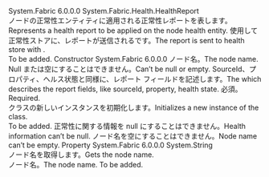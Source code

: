 <Type Name="NodeHealthReport" FullName="System.Fabric.Health.NodeHealthReport">
  <TypeSignature Language="C#" Value="public class NodeHealthReport : System.Fabric.Health.HealthReport" />
  <TypeSignature Language="ILAsm" Value=".class public auto ansi beforefieldinit NodeHealthReport extends System.Fabric.Health.HealthReport" />
  <TypeSignature Language="DocId" Value="T:System.Fabric.Health.NodeHealthReport" />
  <TypeSignature Language="VB.NET" Value="Public Class NodeHealthReport&#xA;Inherits HealthReport" />
  <TypeSignature Language="F#" Value="type NodeHealthReport = class&#xA;    inherit HealthReport" />
  <AssemblyInfo>
    <AssemblyName>System.Fabric</AssemblyName>
    <AssemblyVersion>6.0.0.0</AssemblyVersion>
  </AssemblyInfo>
  <Base>
    <BaseTypeName>System.Fabric.Health.HealthReport</BaseTypeName>
  </Base>
  <Interfaces />
  <Docs>
    <summary>
      <para><span data-ttu-id="25b8e-101">ノードの正常性エンティティに適用される正常性レポートを表します。</span><span class="sxs-lookup"><span data-stu-id="25b8e-101">Represents a health report to be applied on the node health entity.</span></span> <span data-ttu-id="25b8e-102">使用して正常性ストアに、レポートが送信される<see cref="M:System.Fabric.FabricClient.HealthClient.ReportHealth(System.Fabric.Health.HealthReport)" />です。</span><span class="sxs-lookup"><span data-stu-id="25b8e-102">The report is sent to health store with <see cref="M:System.Fabric.FabricClient.HealthClient.ReportHealth(System.Fabric.Health.HealthReport)" />.</span></span></para>
    </summary>
    <remarks>To be added.</remarks>
  </Docs>
  <Members>
    <Member MemberName=".ctor">
      <MemberSignature Language="C#" Value="public NodeHealthReport (string nodeName, System.Fabric.Health.HealthInformation healthInformation);" />
      <MemberSignature Language="ILAsm" Value=".method public hidebysig specialname rtspecialname instance void .ctor(string nodeName, class System.Fabric.Health.HealthInformation healthInformation) cil managed" />
      <MemberSignature Language="DocId" Value="M:System.Fabric.Health.NodeHealthReport.#ctor(System.String,System.Fabric.Health.HealthInformation)" />
      <MemberSignature Language="F#" Value="new System.Fabric.Health.NodeHealthReport : string * System.Fabric.Health.HealthInformation -&gt; System.Fabric.Health.NodeHealthReport" Usage="new System.Fabric.Health.NodeHealthReport (nodeName, healthInformation)" />
      <MemberType>Constructor</MemberType>
      <AssemblyInfo>
        <AssemblyName>System.Fabric</AssemblyName>
        <AssemblyVersion>6.0.0.0</AssemblyVersion>
      </AssemblyInfo>
      <Parameters>
        <Parameter Name="nodeName" Type="System.String" />
        <Parameter Name="healthInformation" Type="System.Fabric.Health.HealthInformation" />
      </Parameters>
      <Docs>
        <param name="nodeName">
          <para><span data-ttu-id="25b8e-103">ノード名。</span><span class="sxs-lookup"><span data-stu-id="25b8e-103">The node name.</span></span> <span data-ttu-id="25b8e-104">Null または空にすることはできません。</span><span class="sxs-lookup"><span data-stu-id="25b8e-104">Can’t be null or empty.</span></span></para>
        </param>
        <param name="healthInformation">
          <para><span data-ttu-id="25b8e-105"><see cref="T:System.Fabric.Health.HealthInformation" /> SourceId、プロパティ、ヘルス状態と同様に、レポート フィールドを記述します。</span><span class="sxs-lookup"><span data-stu-id="25b8e-105">The <see cref="T:System.Fabric.Health.HealthInformation" /> which describes the report fields, like sourceId, property, health state.</span></span> <span data-ttu-id="25b8e-106">必須。</span><span class="sxs-lookup"><span data-stu-id="25b8e-106">Required.</span></span></para>
        </param>
        <summary>
          <para><span data-ttu-id="25b8e-107"><see cref="T:System.Fabric.Health.NodeHealthReport" /> クラスの新しいインスタンスを初期化します。</span><span class="sxs-lookup"><span data-stu-id="25b8e-107">Initializes a new instance of the <see cref="T:System.Fabric.Health.NodeHealthReport" /> class.</span></span></para>
        </summary>
        <remarks>To be added.</remarks>
        <exception cref="T:System.ArgumentNullException">
          <para><span data-ttu-id="25b8e-108">正常性に関する情報を null にすることはできません。</span><span class="sxs-lookup"><span data-stu-id="25b8e-108">Health information can’t be null.</span></span></para>
        </exception>
        <exception cref="T:System.ArgumentException">
          <para><span data-ttu-id="25b8e-109">ノード名を空にすることはできません。</span><span class="sxs-lookup"><span data-stu-id="25b8e-109">Node name can’t be empty.</span></span></para>
        </exception>
      </Docs>
    </Member>
    <Member MemberName="NodeName">
      <MemberSignature Language="C#" Value="public string NodeName { get; }" />
      <MemberSignature Language="ILAsm" Value=".property instance string NodeName" />
      <MemberSignature Language="DocId" Value="P:System.Fabric.Health.NodeHealthReport.NodeName" />
      <MemberSignature Language="VB.NET" Value="Public ReadOnly Property NodeName As String" />
      <MemberSignature Language="F#" Value="member this.NodeName : string" Usage="System.Fabric.Health.NodeHealthReport.NodeName" />
      <MemberType>Property</MemberType>
      <AssemblyInfo>
        <AssemblyName>System.Fabric</AssemblyName>
        <AssemblyVersion>6.0.0.0</AssemblyVersion>
      </AssemblyInfo>
      <ReturnValue>
        <ReturnType>System.String</ReturnType>
      </ReturnValue>
      <Docs>
        <summary>
          <para><span data-ttu-id="25b8e-110">ノード名を取得します。</span><span class="sxs-lookup"><span data-stu-id="25b8e-110">Gets the node name.</span></span></para>
        </summary>
        <value>
          <para><span data-ttu-id="25b8e-111">ノード名。</span><span class="sxs-lookup"><span data-stu-id="25b8e-111">The node name.</span></span></para>
        </value>
        <remarks>To be added.</remarks>
      </Docs>
    </Member>
  </Members>
</Type>
